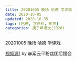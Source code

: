 ```yaml
---
title: 20201005 晚场 哈德 学评戏 
date: 2020-10-05
updated: 2020-10-05
tags: [哈德, 学评戏, 相声]
categories: 庚子年场次(2020) 
---
```

20201005 晚场 哈德 学评戏 



[视频源1](https://weibo.com/6574451359/JnPaauKsZ) by @栾云平粉丝团后援会

